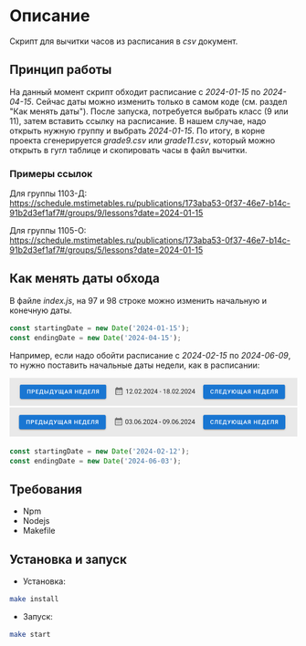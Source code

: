 # Описание

Скрипт для вычитки часов из расписания в *csv* документ.

## Принцип работы

На данный момент скрипт обходит расписание с *2024-01-15* по *2024-04-15*. Сейчас даты можно изменить только в самом коде (см. раздел "Как менять даты").
После запуска, потребуется выбрать класс (9 или 11), затем вставить ссылку на расписание. В нашем случае, надо открыть нужную группу и выбрать *2024-01-15*.
По итогу, в корне проекта сгенерируется *grade9.csv* или *grade11.csv*, который можно открыть в гугл таблице и скопировать часы в файл вычитки.

### Примеры ссылок

Для группы 1103-Д:
https://schedule.mstimetables.ru/publications/173aba53-0f37-46e7-b14c-91b2d3ef1af7#/groups/9/lessons?date=2024-01-15

Для группы 1105-О:
https://schedule.mstimetables.ru/publications/173aba53-0f37-46e7-b14c-91b2d3ef1af7#/groups/5/lessons?date=2024-01-15

## Как менять даты обхода

В файле *index.js*, на 97 и 98 строке можно изменить начальную и конечную даты.

```javascript
const startingDate = new Date('2024-01-15');
const endingDate = new Date('2024-04-15');
```

Например, если надо обойти расписание с *2024-02-15* по *2024-06-09*, то нужно поставить начальные даты недели, как в расписании:

![2024-02-12](fixtures/2024-02-12.png)
![2024-06-03](fixtures/2024-06-03.png)

```javascript
const startingDate = new Date('2024-02-12');
const endingDate = new Date('2024-06-03');
```

## Требования

- Npm
- Nodejs
- Makefile

## Установка и запуск

- Установка:

```bash
make install
```

- Запуск:

```bash
make start
```